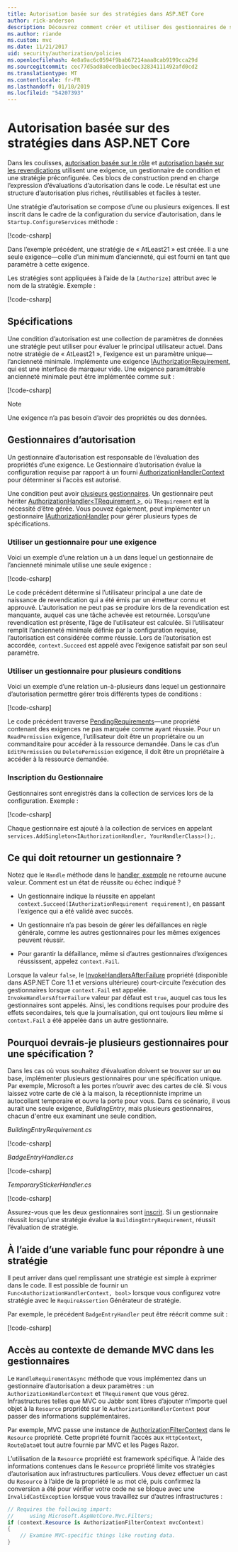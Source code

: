 ```yaml
---
title: Autorisation basée sur des stratégies dans ASP.NET Core
author: rick-anderson
description: Découvrez comment créer et utiliser des gestionnaires de stratégie d’autorisation pour l’application des exigences d’autorisation dans une application ASP.NET Core.
ms.author: riande
ms.custom: mvc
ms.date: 11/21/2017
uid: security/authorization/policies
ms.openlocfilehash: 4e8a9ac6c0594f9bab67214aaa8cab9199cca29d
ms.sourcegitcommit: cec77d5ad8a0cedb1ecbec32834111492afd0cd2
ms.translationtype: MT
ms.contentlocale: fr-FR
ms.lasthandoff: 01/10/2019
ms.locfileid: "54207393"
---
```

# <a name="policy-based-authorization-in-aspnet-core"></a>Autorisation basée sur des stratégies dans ASP.NET Core

Dans les coulisses, [autorisation basée sur le rôle](xref:security/authorization/roles) et [autorisation basée sur les revendications](xref:security/authorization/claims) utilisent une exigence, un gestionnaire de condition et une stratégie préconfigurée. Ces blocs de construction prend en charge l’expression d’évaluations d’autorisation dans le code. Le résultat est une structure d’autorisation plus riches, réutilisables et faciles à tester.

Une stratégie d’autorisation se compose d’une ou plusieurs exigences. Il est inscrit dans le cadre de la configuration du service d’autorisation, dans le `Startup.ConfigureServices` méthode :

[!code-csharp[](policies/samples/PoliciesAuthApp1/Startup.cs?range=40-41,50-55,63,72)]

Dans l’exemple précédent, une stratégie de « AtLeast21 » est créée. Il a une seule exigence&mdash;celle d’un minimum d’ancienneté, qui est fourni en tant que paramètre à cette exigence.

Les stratégies sont appliquées à l’aide de la `[Authorize]` attribut avec le nom de la stratégie. Exemple :

[!code-csharp[](policies/samples/PoliciesAuthApp1/Controllers/AlcoholPurchaseController.cs?name=snippet_AlcoholPurchaseControllerClass&highlight=4)]

## <a name="requirements"></a>Spécifications

Une condition d’autorisation est une collection de paramètres de données une stratégie peut utiliser pour évaluer le principal utilisateur actuel. Dans notre stratégie de « AtLeast21 », l’exigence est un paramètre unique&mdash;l’ancienneté minimale. Implémente une exigence [IAuthorizationRequirement](/dotnet/api/microsoft.aspnetcore.authorization.iauthorizationrequirement), qui est une interface de marqueur vide. Une exigence paramétrable ancienneté minimale peut être implémentée comme suit :

[!code-csharp[](policies/samples/PoliciesAuthApp1/Services/Requirements/MinimumAgeRequirement.cs?name=snippet_MinimumAgeRequirementClass)]

> [!NOTE]
> Une exigence n’a pas besoin d’avoir des propriétés ou des données.

<a name="security-authorization-policies-based-authorization-handler"></a>

## <a name="authorization-handlers"></a>Gestionnaires d’autorisation

Un gestionnaire d’autorisation est responsable de l’évaluation des propriétés d’une exigence. Le Gestionnaire d’autorisation évalue la configuration requise par rapport à un fourni [AuthorizationHandlerContext](/dotnet/api/microsoft.aspnetcore.authorization.authorizationhandlercontext) pour déterminer si l’accès est autorisé.

Une condition peut avoir [plusieurs gestionnaires](#security-authorization-policies-based-multiple-handlers). Un gestionnaire peut hériter [AuthorizationHandler\<TRequirement >](/dotnet/api/microsoft.aspnetcore.authorization.authorizationhandler-1), où `TRequirement` est la nécessité d’être gérée. Vous pouvez également, peut implémenter un gestionnaire [IAuthorizationHandler](/dotnet/api/microsoft.aspnetcore.authorization.iauthorizationhandler) pour gérer plusieurs types de spécifications.

### <a name="use-a-handler-for-one-requirement"></a>Utiliser un gestionnaire pour une exigence

<a name="security-authorization-handler-example"></a>

Voici un exemple d’une relation un à un dans lequel un gestionnaire de l’ancienneté minimale utilise une seule exigence :

[!code-csharp[](policies/samples/PoliciesAuthApp1/Services/Handlers/MinimumAgeHandler.cs?name=snippet_MinimumAgeHandlerClass)]

Le code précédent détermine si l’utilisateur principal a une date de naissance de revendication qui a été émis par un émetteur connu et approuvé. L’autorisation ne peut pas se produire lors de la revendication est manquante, auquel cas une tâche achevée est retournée. Lorsqu’une revendication est présente, l’âge de l’utilisateur est calculée. Si l’utilisateur remplit l’ancienneté minimale définie par la configuration requise, l’autorisation est considérée comme réussie. Lors de l’autorisation est accordée, `context.Succeed` est appelé avec l’exigence satisfait par son seul paramètre.

### <a name="use-a-handler-for-multiple-requirements"></a>Utiliser un gestionnaire pour plusieurs conditions

Voici un exemple d’une relation un-à-plusieurs dans lequel un gestionnaire d’autorisation permettre gérer trois différents types de conditions :

[!code-csharp[](policies/samples/PoliciesAuthApp1/Services/Handlers/PermissionHandler.cs?name=snippet_PermissionHandlerClass)]

Le code précédent traverse [PendingRequirements](/dotnet/api/microsoft.aspnetcore.authorization.authorizationhandlercontext.pendingrequirements#Microsoft_AspNetCore_Authorization_AuthorizationHandlerContext_PendingRequirements)&mdash;une propriété contenant des exigences ne pas marquée comme ayant réussie. Pour un `ReadPermission` exigence, l’utilisateur doit être un propriétaire ou un commanditaire pour accéder à la ressource demandée. Dans le cas d’un `EditPermission` ou `DeletePermission` exigence, il doit être un propriétaire à accéder à la ressource demandée.

<a name="security-authorization-policies-based-handler-registration"></a>

### <a name="handler-registration"></a>Inscription du Gestionnaire

Gestionnaires sont enregistrés dans la collection de services lors de la configuration. Exemple :

[!code-csharp[](policies/samples/PoliciesAuthApp1/Startup.cs?range=40-41,50-55,63-65,72)]

Chaque gestionnaire est ajouté à la collection de services en appelant `services.AddSingleton<IAuthorizationHandler, YourHandlerClass>();`.

## <a name="what-should-a-handler-return"></a>Ce qui doit retourner un gestionnaire ?

Notez que le `Handle` méthode dans le [handler, exemple](#security-authorization-handler-example) ne retourne aucune valeur. Comment est un état de réussite ou échec indiqué ?

* Un gestionnaire indique la réussite en appelant `context.Succeed(IAuthorizationRequirement requirement)`, en passant l’exigence qui a été validé avec succès.

* Un gestionnaire n’a pas besoin de gérer les défaillances en règle générale, comme les autres gestionnaires pour les mêmes exigences peuvent réussir.

* Pour garantir la défaillance, même si d’autres gestionnaires d’exigences réussissent, appelez `context.Fail`.

Lorsque la valeur `false`, le [InvokeHandlersAfterFailure](/dotnet/api/microsoft.aspnetcore.authorization.authorizationoptions.invokehandlersafterfailure#Microsoft_AspNetCore_Authorization_AuthorizationOptions_InvokeHandlersAfterFailure) propriété (disponible dans ASP.NET Core 1.1 et versions ultérieure) court-circuite l’exécution des gestionnaires lorsque `context.Fail` est appelée. `InvokeHandlersAfterFailure` valeur par défaut est `true`, auquel cas tous les gestionnaires sont appelés. Ainsi, les conditions requises pour produire des effets secondaires, tels que la journalisation, qui ont toujours lieu même si `context.Fail` a été appelée dans un autre gestionnaire.

<a name="security-authorization-policies-based-multiple-handlers"></a>

## <a name="why-would-i-want-multiple-handlers-for-a-requirement"></a>Pourquoi devrais-je plusieurs gestionnaires pour une spécification ?

Dans les cas où vous souhaitez d’évaluation doivent se trouver sur un **ou** base, implémenter plusieurs gestionnaires pour une spécification unique. Par exemple, Microsoft a les portes n’ouvrir avec des cartes de clé. Si vous laissez votre carte de clé à la maison, la réceptionniste imprime un autocollant temporaire et ouvre la porte pour vous. Dans ce scénario, il vous aurait une seule exigence, *BuildingEntry*, mais plusieurs gestionnaires, chacun d'entre eux examinant une seule condition.

*BuildingEntryRequirement.cs*

[!code-csharp[](policies/samples/PoliciesAuthApp1/Services/Requirements/BuildingEntryRequirement.cs?name=snippet_BuildingEntryRequirementClass)]

*BadgeEntryHandler.cs*

[!code-csharp[](policies/samples/PoliciesAuthApp1/Services/Handlers/BadgeEntryHandler.cs?name=snippet_BadgeEntryHandlerClass)]

*TemporaryStickerHandler.cs*

[!code-csharp[](policies/samples/PoliciesAuthApp1/Services/Handlers/TemporaryStickerHandler.cs?name=snippet_TemporaryStickerHandlerClass)]

Assurez-vous que les deux gestionnaires sont [inscrit](xref:security/authorization/policies#security-authorization-policies-based-handler-registration). Si un gestionnaire réussit lorsqu’une stratégie évalue la `BuildingEntryRequirement`, réussit l’évaluation de stratégie.

## <a name="using-a-func-to-fulfill-a-policy"></a>À l’aide d’une variable func pour répondre à une stratégie

Il peut arriver dans quel remplissant une stratégie est simple à exprimer dans le code. Il est possible de fournir un `Func<AuthorizationHandlerContext, bool>` lorsque vous configurez votre stratégie avec le `RequireAssertion` Générateur de stratégie.

Par exemple, le précédent `BadgeEntryHandler` peut être réécrit comme suit :

[!code-csharp[](policies/samples/PoliciesAuthApp1/Startup.cs?range=52-53,57-63)]

## <a name="accessing-mvc-request-context-in-handlers"></a>Accès au contexte de demande MVC dans les gestionnaires

Le `HandleRequirementAsync` méthode que vous implémentez dans un gestionnaire d’autorisation a deux paramètres : un `AuthorizationHandlerContext` et `TRequirement` que vous gérez. Infrastructures telles que MVC ou Jabbr sont libres d’ajouter n’importe quel objet à la `Resource` propriété sur le `AuthorizationHandlerContext` pour passer des informations supplémentaires.

Par exemple, MVC passe une instance de [AuthorizationFilterContext](/dotnet/api/?term=AuthorizationFilterContext) dans le `Resource` propriété. Cette propriété fournit l’accès aux `HttpContext`, `RouteData`et tout autre fournie par MVC et les Pages Razor.

L’utilisation de la `Resource` propriété est framework spécifique. À l’aide des informations contenues dans le `Resource` propriété limite vos stratégies d’autorisation aux infrastructures particuliers. Vous devez effectuer un cast du `Resource` à l’aide de la propriété le `as` mot clé, puis confirmez la conversion a été pour vérifier votre code ne se bloque avec une `InvalidCastException` lorsque vous travaillez sur d’autres infrastructures :

```csharp
// Requires the following import:
//     using Microsoft.AspNetCore.Mvc.Filters;
if (context.Resource is AuthorizationFilterContext mvcContext)
{
    // Examine MVC-specific things like routing data.
}
```

